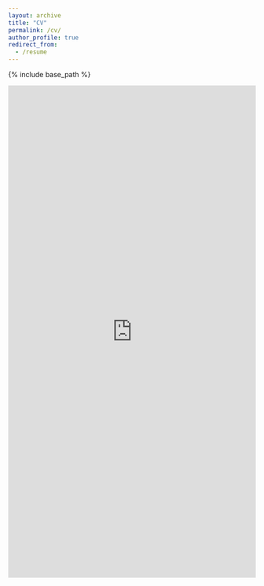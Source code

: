 ```yaml
---
layout: archive
title: "CV"
permalink: /cv/
author_profile: true
redirect_from:
  - /resume
---
```


{% include base_path %}
<iframe src="https://docs.google.com/gview?url=https://github.com/samanthagold/resume/blob/main/SKG_CV_April2024.pdf?raw=true&embedded=true" style="width:100%; height:1000px;" frameborder="0"></iframe>

